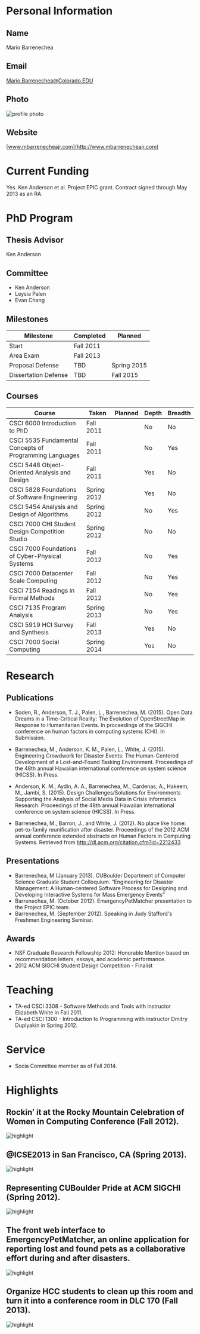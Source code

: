 

# Personal Information

## Name
Mario Barrenechea

## Email
Mario.Barrenechea@Colorado.EDU

## Photo
![profile photo](files/1cZZ6jcXWCP37ZQJSZRPSJcMtSYcpK1CSPDZvxiV2Z50-photo-0.png)

## Website
[www.mbarrenecheajr.com](http://www.mbarrenecheajr.com)

# Current Funding
Yes. Ken Anderson et al. Project EPIC grant. Contract signed through May 2013 as an RA.

# PhD Program

## Thesis Advisor
Ken Anderson

## Committee
* Ken Anderson
* Leysia Palen
* Evan Chang


## Milestones

| Milestone            | Completed         | Planned           |         
| -------------------- | ----------------- | ----------------- |
| Start                | Fall 2011 		|                   |
| Area Exam            | Fall 2013			 | 	 |
| Proposal Defense     | TBD| Spring 2015 |
| Dissertation Defense | TBD | Fall 2015|

## Courses

| Course           | Taken             | Planned            | Depth    | Breadth | 
| ---------------- | ----------------- | ------------------ | -------- | ------- |
| CSCI 6000 Introduction to PhD | Fall 2011 |   | No | No|
| CSCI 5535 Fundamental Concepts of Programming Languages | Fall 2011 | | No | Yes|
| CSCI 5448 Object-Oriented Analysis and Design | Fall 2011 |  | Yes | No|
| CSCI 5828 Foundations of Software Engineering | Spring 2012 |  | Yes | No |
| CSCI 5454 Analysis and Design of Algorithms | Spring 2012 | | No | Yes|
| CSCI 7000 CHI Student Design Competition Studio | Spring 2012 |  | No | No|
| CSCI 7000 Foundations of Cyber-Physical Systems | Fall 2012 |  | No | Yes|
| CSCI 7000 Datacenter Scale Computing | Fall 2012 |  | No | Yes|
| CSCI 7154 Readings in Formal Methods | Fall 2012 |  | No | Yes|
| CSCI 7135 Program Analysis| Spring 2013 |  | No | Yes|
| CSCI 5919 HCI Survey and Synthesis | Fall 2013 |  | Yes | No|
| CSCI 7000 Social Computing | Spring 2014 |  | Yes | No|


# Research

## Publications

* Soden, R., Anderson, T. J., Palen, L., Barrenechea, M. (2015). Open Data Dreams in a Time-Critical Reality: The Evolution of OpenStreetMap in Response to Humanitarian Events. In proceedings of the SIGCHI conference on human factors in computing systems (CHI). In Submission.

* Barrenechea, M., Anderson, K. M., Palen, L., White, J. (2015). Engineering Crowdwork for Disaster Events: The Human-Centered Development of a Lost-and-Found Tasking Environment. Proceedings of the 48th annual Hawaiian international conference on system science (HICSS). In Press.
* Anderson, K. M., Aydin, A. A., Barrenechea, M., Cardenas, A., Hakeem, M., Jambi, S. (2015). Design Challenges/Solutions for Environments Supporting the Analysis of Social Media Data in Crisis Informatics Research. Proceedings of the 48th annual Hawaiian international conference on system science (HICSS). In Press.

* Barrenechea, M., Barron, J.,  and  White, J. (2012). No place like home: pet-to-family reunification after disaster. Proceedings of the 2012 ACM annual conference extended abstracts on Human Factors in Computing Systems. Retrieved from http://dl.acm.org/citation.cfm?id=2212433

## Presentations

* Barrenechea, M (January 2013). CUBoulder Department of Computer Science Graduate Student Colloquium. “Engineering for Disaster Management: A Human-centered Software Process for Designing and Developing Interactive Systems for Mass Emergency Events”
* Barrenechea, M. (October 2012). EmergencyPetMatcher presentation to the Project EPIC team.
* Barrenechea, M. (September 2012). Speaking in Judy Stafford's Freshmen Engineering Seminar.
      
## Awards

* NSF Graduate Research Fellowship 2012: Honorable Mention based on recommendation letters, essays, and academic performance.
* 2012 ACM SIGCHI Student Design Competition - Finalist


# Teaching

* TA-ed CSCI 3308 - Software Methods and Tools with instructor Elizabeth White in Fall 2011.
* TA-ed CSCI 1300 - Introduction to Programming with instructor Dmitry Duplyakin in Spring 2012.


# Service

* Socia Committee member as of Fall 2014.

# Highlights


## Rockin’ it at the Rocky Mountain Celebration of Women in Computing Conference (Fall 2012).


![highlight](files/1cZZ6jcXWCP37ZQJSZRPSJcMtSYcpK1CSPDZvxiV2Z50-highlight0-0.png)



## @ICSE2013 in San Francisco, CA (Spring 2013).


![highlight](files/1cZZ6jcXWCP37ZQJSZRPSJcMtSYcpK1CSPDZvxiV2Z50-highlight1-0.png)



## Representing CUBoulder Pride at ACM SIGCHI (Spring 2012).


![highlight](files/1cZZ6jcXWCP37ZQJSZRPSJcMtSYcpK1CSPDZvxiV2Z50-highlight2-0.png)



## The front web interface to EmergencyPetMatcher, an online application for reporting lost and found pets as a collaborative effort during and after disasters.


![highlight](files/1cZZ6jcXWCP37ZQJSZRPSJcMtSYcpK1CSPDZvxiV2Z50-highlight3-0.png)



## Organize HCC students to clean up this room and turn it into a conference room in DLC 170 (Fall 2013).


![highlight](files/1cZZ6jcXWCP37ZQJSZRPSJcMtSYcpK1CSPDZvxiV2Z50-highlight4-0.png)




